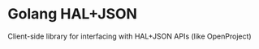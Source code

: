 Golang HAL+JSON
===============

Client-side library for interfacing with HAL+JSON APIs (like OpenProject)

